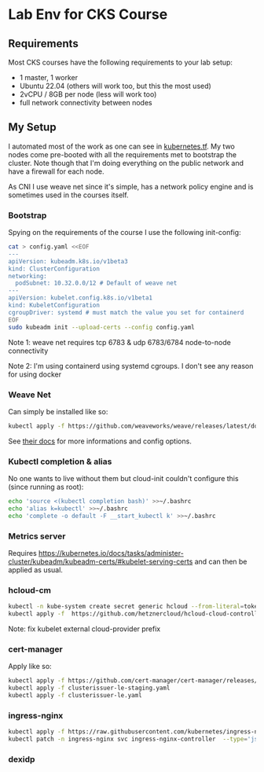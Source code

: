 # Lab Env for CKS Course

## Requirements

Most CKS courses have the following requirements to your lab setup:

- 1 master, 1 worker
- Ubuntu 22.04 (others will work too, but this the most used)
- 2vCPU / 8GB per node (less will work too)
- full network connectivity between nodes

## My Setup

I automated most of the work as one can see in [kubernetes.tf](./kubernetes.tf). My two nodes come pre-booted with all the requirements met to bootstrap the cluster. Note though that I'm doing everything on the public network and have a firewall for each node.

As CNI I use weave net since it's simple, has a network policy engine and is sometimes used in the courses itself.

### Bootstrap

Spying on the requirements of the course I use the following init-config:

```bash
cat > config.yaml <<EOF
---
apiVersion: kubeadm.k8s.io/v1beta3
kind: ClusterConfiguration
networking:
  podSubnet: 10.32.0.0/12 # Default of weave net
---
apiVersion: kubelet.config.k8s.io/v1beta1
kind: KubeletConfiguration
cgroupDriver: systemd # must match the value you set for containerd
EOF
sudo kubeadm init --upload-certs --config config.yaml
```

Note 1: weave net requires tcp 6783 & udp 6783/6784 node-to-node connectivity

Note 2: I'm using containerd using systemd cgroups. I don't see any reason for using docker

### Weave Net

Can simply be installed like so:

```bash
kubectl apply -f https://github.com/weaveworks/weave/releases/latest/download/weave-daemonset-k8s.yaml
```

See [their docs](https://www.weave.works/docs/net/latest/kubernetes/kube-addon/) for more informations and config options.

### Kubectl completion & alias

No one wants to live without them but cloud-init couldn't configure this (since running as root):

```bash
echo 'source <(kubectl completion bash)' >>~/.bashrc
echo 'alias k=kubectl' >>~/.bashrc
echo 'complete -o default -F __start_kubectl k' >>~/.bashrc
```

### Metrics server

Requires <https://kubernetes.io/docs/tasks/administer-cluster/kubeadm/kubeadm-certs/#kubelet-serving-certs> and can then be applied as usual.

### hcloud-cm

```bash
kubectl -n kube-system create secret generic hcloud --from-literal=token=<hcloud API token>
kubectl apply -f  https://github.com/hetznercloud/hcloud-cloud-controller-manager/releases/latest/download/ccm.yaml
```

Note: fix kubelet external cloud-provider prefix

### cert-manager

Apply like so:

```bash
kubectl apply -f https://github.com/cert-manager/cert-manager/releases/download/v1.11.0/cert-manager.yaml
kubectl apply -f clusterissuer-le-staging.yaml
kubectl apply -f clusterissuer-le.yaml
```

### ingress-nginx

```bash
kubectl apply -f https://raw.githubusercontent.com/kubernetes/ingress-nginx/controller-v1.5.1/deploy/static/provider/cloud/deploy.yaml
kubectl patch -n ingress-nginx svc ingress-nginx-controller  --type='json' -p='[{"op": "add", "path": "/metadata/annotations", "value":{"load-balancer.hetzner.cloud/network-zone":"eu-central"}}]' 
```

### dexidp

